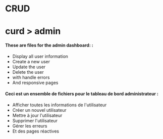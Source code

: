 # CRUD

<h1>curd > admin</h1>


<h4>These are files for the admin dashboard: : </h4>
<ul>
  <li>Display all user information</li>
  <li>Create a new user</li>
  <li>Update the user</li>
  <li>Delete the user</li>
  <li>with handle errors</li>
  <li>And responsive pages</li>
</ul>

<h4>Ceci est un ensemble de fichiers pour le tableau de bord administrateur :</h4>
<ul>
  <li>Afficher toutes les informations de l'utilisateur</li>
  <li>Créer un nouvel utilisateur</li>
  <li>Mettre à jour l'utilisateur</li>
  <li>Supprimer l'utilisateur</li>
  <li>Gérer les erreurs</li>
  <li>Et des pages réactives</li>
</ul>





